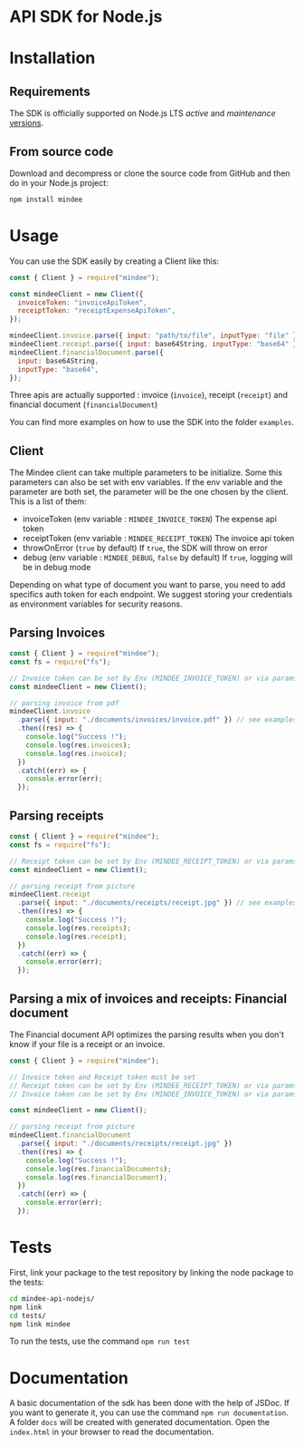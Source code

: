 # API SDK for Node.js

# Installation

## Requirements

The SDK is officially supported on Node.js LTS _active_ and _maintenance_
[versions](https://nodejs.org/en/about/releases/).

## From source code

Download and decompress or clone the source code from GitHub and then do in your Node.js project:

```sh
npm install mindee
```

# Usage

You can use the SDK easily by creating a Client like this:

```js
const { Client } = require("mindee");

const mindeeClient = new Client({
  invoiceToken: "invoiceApiToken",
  receiptToken: "receiptExpenseApiToken",
});

mindeeClient.invoice.parse({ input: "path/to/file", inputType: "file" });
mindeeClient.receipt.parse({ input: base64String, inputType: "base64" });
mindeeClient.financialDocument.parse({
  input: base64String,
  inputType: "base64",
});
```

Three apis are actually supported : invoice (`ìnvoice`), receipt (`receipt`) and financial document (`financialDocument`)

You can find more examples on how to use the SDK into the folder `examples`.

## Client

The Mindee client can take multiple parameters to be initialize.
Some this parameters can also be set with env variables.
If the env variable and the parameter are both set, the parameter will be the one chosen by the client.
This is a list of them:

- invoiceToken (env variable : `MINDEE_INVOICE_TOKEN`) The expense api token
- receiptToken (env variable : `MINDEE_RECEIPT_TOKEN`) The invoice api token
- throwOnError (`true` by default) If `true`, the SDK will throw on error
- debug (env variable : `MINDEE_DEBUG`, `false` by default) If `true`, logging will be in debug mode

Depending on what type of document you want to parse, you need to add specifics auth token for each endpoint.
We suggest storing your credentials as environment variables for security reasons.

## Parsing Invoices

```js
const { Client } = require("mindee");
const fs = require("fs");

// Invoice token can be set by Env (MINDEE_INVOICE_TOKEN) or via params (Client({invoiceToken: "token"}))
const mindeeClient = new Client();

// parsing invoice from pdf
mindeeClient.invoice
  .parse({ input: "./documents/invoices/invoice.pdf" }) // see examples for more input types
  .then((res) => {
    console.log("Success !");
    console.log(res.invoices);
    console.log(res.invoice);
  })
  .catch((err) => {
    console.error(err);
  });
```

## Parsing receipts

```js
const { Client } = require("mindee");
const fs = require("fs");

// Receipt token can be set by Env (MINDEE_RECEIPT_TOKEN) or via params (Client({receiptToken: "token"}))
const mindeeClient = new Client();

// parsing receipt from picture
mindeeClient.receipt
  .parse({ input: "./documents/receipts/receipt.jpg" }) // see examples for more input types
  .then((res) => {
    console.log("Success !");
    console.log(res.receipts);
    console.log(res.receipt);
  })
  .catch((err) => {
    console.error(err);
  });
```

## Parsing a mix of invoices and receipts: Financial document

The Financial document API optimizes the parsing results when you don't know if your file is a receipt or an invoice.

```js
const { Client } = require("mindee");

// Invoice token and Receipt token must be set
// Receipt token can be set by Env (MINDEE_RECEIPT_TOKEN) or via params (Client({receiptToken: "token"}))
// Invoice token can be set by Env (MINDEE_INVOICE_TOKEN) or via params (Client({invoiceToken: "token"}))

const mindeeClient = new Client();

// parsing receipt from picture
mindeeClient.financialDocument
  .parse({ input: "./documents/receipts/receipt.jpg" })
  .then((res) => {
    console.log("Success !");
    console.log(res.financialDocuments);
    console.log(res.financialDocument);
  })
  .catch((err) => {
    console.error(err);
  });
```

# Tests

First, link your package to the test repository by linking the node package to the tests:

```sh
cd mindee-api-nodejs/
npm link
cd tests/
npm link mindee
```

To run the tests, use the command `npm run test`

# Documentation

A basic documentation of the sdk has been done with the help of JSDoc.
If you want to generate it, you can use the command `npm run documentation`.
A folder `docs` will be created with generated documentation.
Open the `index.html` in your browser to read the documentation.

